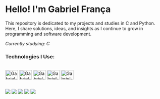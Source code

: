 # Hello! I'm Gabriel França

This repository is dedicated to my projects and studies in C and Python. Here, I share solutions, ideas, and insights as I continue to grow in programming and software development.

*Currently studying: C*

### Technologies I Use:
<div style="display: inline_block"><br>
  <img align="center" alt="Gabriel-Archlinux" height="30" width="40" src="https://cdn.jsdelivr.net/gh/devicons/devicon@latest/icons/archlinux/archlinux-original.svg" />
  <img align="center" alt="Gabriel-VScode" height="30" width="40" src="https://cdn.jsdelivr.net/gh/devicons/devicon@latest/icons/vscode/vscode-original.svg" />
  <img align="center" alt="Gabriel-C" height="30" width="40" src="https://cdn.jsdelivr.net/gh/devicons/devicon@latest/icons/c/c-original.svg" />
  <img align="center" alt="Gabriel-Python" height="30" width="40" src="https://cdn.jsdelivr.net/gh/devicons/devicon@latest/icons/python/python-original.svg" />
  <img align="center" alt="Gabriel-UnityEngine" height="30" width="40" src="https://cdn.jsdelivr.net/gh/devicons/devicon@latest/icons/unity/unity-original.svg" />
</div>

##

<div> 
  <a href="https://mail.google.com/mail/u/0/#inbox?compose=CllgCJqVwsKcwNKbbZHLfGhTkRKJnhSqfgVvSDdVDBWJrWWGgRkvFNXJQxThdTKwQFKDTtrTDFg" target="_blank"><img src="https://img.shields.io/badge/Gmail-D14836?style=for-the-badge&logo=gmail&logoColor=white" target="_blank"></a>
  <a href="https://www.linkedin.com/in/gabriel-fran%C3%A7a-b73899216/" target="_blank"><img src="https://img.shields.io/badge/LinkedIn-0077B5?style=for-the-badge&logo=linkedin&logoColor=white" target="_blank"></a>
  <a href="https://leetcode.com/u/GabrielgFranca/" target="_blank"><img src="https://img.shields.io/badge/-LeetCode-FFA116?style=for-the-badge&logo=LeetCode&logoColor=black" target="_blank"></a>
  <a href="https://www.codewars.com/users/gabrielgfranca" target="_blank"><img src="https://img.shields.io/badge/Codewars-B1361E?style=for-the-badge&logo=Codewars&logoColor=white" target="_blank"></a>
  <a href="https://gabrielgfranca.itch.io/" target="_blank"><img src="https://img.shields.io/badge/Itch.io-FA5C5C?style=for-the-badge&logo=itchdotio&logoColor=white" target="_blank"></a>
</div>
 
